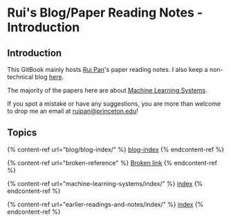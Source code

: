 # Rui's Blog/Paper Reading Notes - Introduction

## Introduction

This GitBook mainly hosts [Rui Pan](https://ruipan.xyz)'s paper reading notes. I also keep a non-technical blog [here](blog/blog-index/).

The majority of the papers here are about [Machine Learning Systems](broken-reference).

If you spot a mistake or have any suggestions, you are more than welcome to drop me an email at ruipan@princeton.edu!

## Topics

{% content-ref url="blog/blog-index/" %}
[blog-index](blog/blog-index/)
{% endcontent-ref %}

{% content-ref url="broken-reference" %}
[Broken link](broken-reference)
{% endcontent-ref %}

{% content-ref url="machine-learning-systems/index/" %}
[index](machine-learning-systems/index/)
{% endcontent-ref %}

{% content-ref url="earlier-readings-and-notes/index/" %}
[index](earlier-readings-and-notes/index/)
{% endcontent-ref %}


